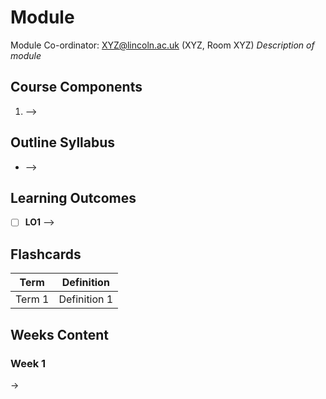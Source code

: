 # Module
Module Co-ordinator: XYZ@lincoln.ac.uk (XYZ, Room XYZ)
*Description of module*
## Course Components
1. -->
## Outline Syllabus
- -->
## Learning Outcomes
- [ ] **LO1** -->
## Flashcards
| Term                   | Definition                                                                                                                                                                                                                               |
|------------------------|------------------------------------------------------------------------------------------------------------------------------------------------------------------------------------------------------------------------------------------|
| Term 1 | Definition 1 |
## Weeks Content
### Week 1
->